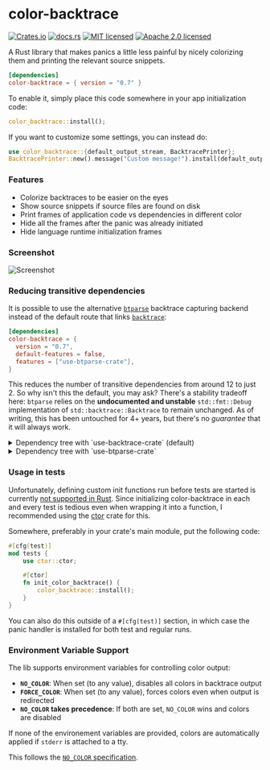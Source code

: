 color-backtrace
===============

[![Crates.io][crates-badge]][crates-url]
[![docs.rs][docs-badge]][docs-url]
[![MIT licensed][mit-badge]][mit-url]
[![Apache 2.0 licensed][apache-badge]][apache-url]

[crates-badge]: https://img.shields.io/crates/v/color-backtrace.svg
[crates-url]: https://crates.io/crates/color-backtrace
[docs-badge]: https://docs.rs/color-backtrace/badge.svg
[docs-url]: https://docs.rs/color-backtrace/
[mit-badge]: https://img.shields.io/badge/license-MIT-blue.svg
[mit-url]: LICENSE-MIT
[apache-badge]: https://img.shields.io/badge/license-Apache%202.0-blue.svg
[apache-url]: LICENSE-APACHE

A Rust library that makes panics a little less painful by nicely colorizing them
and printing the relevant source snippets.

```toml
[dependencies]
color-backtrace = { version = "0.7" }
```

To enable it, simply place this code somewhere in your app initialization code:
```rust
color_backtrace::install();
```

If you want to customize some settings, you can instead do:
```rust
use color_backtrace::{default_output_stream, BacktracePrinter};
BacktracePrinter::new().message("Custom message!").install(default_output_stream());
```

### Features

- Colorize backtraces to be easier on the eyes
- Show source snippets if source files are found on disk
- Print frames of application code vs dependencies in different color
- Hide all the frames after the panic was already initiated
- Hide language runtime initialization frames

### Screenshot

![Screenshot](https://i.imgur.com/yzp0KH6.png)

### Reducing transitive dependencies

It is possible to use the alternative [`btparse`] backtrace capturing backend
instead of the default route that links [`backtrace`]:

```toml
[dependencies]
color-backtrace = {
  version = "0.7",
  default-features = false,
  features = ["use-btparse-crate"],
}
```

This reduces the number of transitive dependencies from around 12 to just 2. So
why isn't this the default, you may ask? There's a stability tradeoff here:
`btparse` relies on the **undocumented and unstable** `std::fmt::Debug`
implementation of `std::backtrace::Backtrace` to remain unchanged. As of writing,
this has been untouched for 4+ years, but there's no *guarantee* that it will
always work.

[`btparse`]: https://github.com/yaahc/btparse
[`backtrace`]: https://github.com/rust-lang/backtrace-rs

<details>
<summary>Dependency tree with `use-backtrace-crate` (default)</summary>

```
$ cargo tree
color-backtrace v0.6.1 (/Users/ath/Development/color-backtrace)
├── backtrace v0.3.73
│   ├── addr2line v0.22.0
│   │   └── gimli v0.29.0
│   ├── cfg-if v1.0.0
│   ├── libc v0.2.155
│   ├── miniz_oxide v0.7.4
│   │   └── adler v1.0.2
│   ├── object v0.36.1
│   │   └── memchr v2.7.4
│   └── rustc-demangle v0.1.24
│   [build-dependencies]
│   └── cc v1.1.1
└── termcolor v1.4.1
```

</details>

<details>
<summary>Dependency tree with `use-btparse-crate`</summary>

```
$ cargo tree --no-default-features --features=use-btparse-crate
color-backtrace v0.6.1 (/Users/ath/Development/color-backtrace)
├── btparse v0.2.0 (https://github.com/yaahc/btparse.git?rev=54f9ddb8c7c8f8e034226fdcacab93cd76e1453b#54f9ddb8)
└── termcolor v1.4.1
```

</details>

### Usage in tests

Unfortunately, defining custom init functions run before tests are started is
currently [not supported in Rust](https://github.com/rust-lang/rfcs/issues/1664).
Since initializing color-backtrace in each and every test is tedious even when
wrapping it into a function, I recommended using the
[ctor](https://crates.io/crates/ctor) crate for this.

Somewhere, preferably in your crate's main module, put the following code:
```rust
#[cfg(test)]
mod tests {
    use ctor::ctor;

    #[ctor]
    fn init_color_backtrace() {
        color_backtrace::install();
    }
}
```

You can also do this outside of a `#[cfg(test)]` section, in which case the
panic handler is installed for both test and regular runs.

### Environment Variable Support

The lib supports environment variables for controlling color output:

- **`NO_COLOR`**: When set (to any value), disables all colors in backtrace output
- **`FORCE_COLOR`**: When set (to any value), forces colors even when output is redirected
- **`NO_COLOR` takes precedence**: If both are set, `NO_COLOR` wins and colors are disabled

If none of the environement variables are provided, colors are automatically
applied if `stderr` is attached to a tty.

This follows the [`NO_COLOR` specification](https://no-color.org/).
